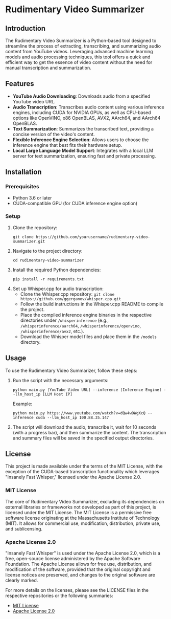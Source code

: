 # Rudimentary Video Summarizer

## Introduction
The Rudimentary Video Summarizer is a Python-based tool designed to streamline the process of extracting, transcribing, and summarizing audio content from YouTube videos. Leveraging advanced machine learning models and audio processing techniques, this tool offers a quick and efficient way to get the essence of video content without the need for manual transcription and summarization.

## Features
- **YouTube Audio Downloading**: Downloads audio from a specified YouTube video URL.
- **Audio Transcription**: Transcribes audio content using various inference engines, including CUDA for NVIDIA GPUs, as well as CPU-based options like OpenVINO, x86 OpenBLAS, AVX2, AArch64, and AArch64 OpenBLAS.
- **Text Summarization**: Summarizes the transcribed text, providing a concise version of the video's content.
- **Flexible Inference Engine Selection**: Allows users to choose the inference engine that best fits their hardware setup.
- **Local Large Language Model Support**: Integrates with a local LLM server for text summarization, ensuring fast and private processing.

## Installation

### Prerequisites
- Python 3.6 or later
- CUDA-compatible GPU (for CUDA inference engine option)

### Setup
1. Clone the repository:
   ```
   git clone https://github.com/yourusername/rudimentary-video-summarizer.git
   ```
2. Navigate to the project directory:
   ```
   cd rudimentary-video-summarizer
   ```
3. Install the required Python dependencies:
   ```
   pip install -r requirements.txt
   ```
4. Set up Whisper.cpp for audio transcription:
   - Clone the Whisper.cpp repository: `git clone https://github.com/ggerganov/whisper.cpp.git`
   - Follow the build instructions in the Whisper.cpp README to compile the project.
   - Place the compiled inference engine binaries in the respective directories under `/whisperinference` (e.g., `/whisperinference/aarch64`, `/whisperinference/openvino`, `/whisperinference/avx2`, etc.).
   - Download the Whisper model files and place them in the `/models` directory.

## Usage

To use the Rudimentary Video Summarizer, follow these steps:

1. Run the script with the necessary arguments:
   ```
   python main.py [YouTube Video URL] --inference [Inference Engine] --llm_host_ip [LLM Host IP]
   ```
   
   Example:
   ```
   python main.py https://www.youtube.com/watch?v=dQw4w9WgXcQ --inference cuda --llm_host_ip 100.88.35.147
   ```

2. The script will download the audio, transcribe it, wait for 10 seconds (with a progress bar), and then summarize the content. The transcription and summary files will be saved in the specified output directories.

## License
This project is made available under the terms of the MIT License, with the exception of the CUDA-based transcription functionality which leverages "Insanely Fast Whisper," licensed under the Apache License 2.0.

### MIT License
The core of Rudimentary Video Summarizer, excluding its dependencies on external libraries or frameworks not developed as part of this project, is licensed under the MIT License. The MIT License is a permissive free software license originating at the Massachusetts Institute of Technology (MIT). It allows for commercial use, modification, distribution, private use, and sublicensing.

### Apache License 2.0
"Insanely Fast Whisper" is used under the Apache License 2.0, which is a free, open-source license administered by the Apache Software Foundation. The Apache License allows for free use, distribution, and modification of the software, provided that the original copyright and license notices are preserved, and changes to the original software are clearly marked.

For more details on the licenses, please see the LICENSE files in the respective repositories or the following summaries:
- [MIT License](https://opensource.org/licenses/MIT)
- [Apache License 2.0](https://opensource.org/licenses/Apache-2.0)